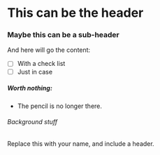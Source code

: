 # This can be the header

### Maybe this can be a sub-header

And here will go the content:
- [ ] With a check list
- [ ] Just in case

##### Worth nothing:
- The pencil is no longer there.

###### Background stuff
Replace this with your name, and include a header.
